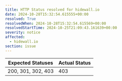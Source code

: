```yaml
---
title: HTTP Status resolved for hidewall.io
date: 2024-10-28T15:32:54.615555+00:00
resolved: True
resolvedWhen: 2024-10-28T15:32:54.615569+00:00
resolvedStartTime: 2024-10-25T21:09:43.161639+00:00
severity: notice
affected:
  - hidewall.io
section: issue
---
```


| Expected Statuses | Actual Status  |
|-------------------|----------------|
| 200, 301, 302, 403 | 403 |

